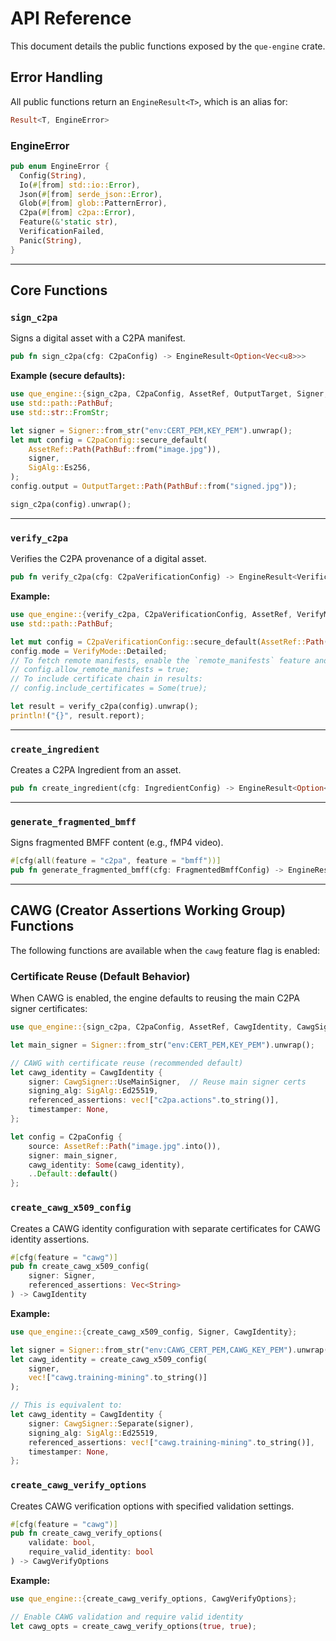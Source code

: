 # API Reference

This document details the public functions exposed by the `que-engine` crate.

## Error Handling

All public functions return an `EngineResult<T>`, which is an alias for:
```rust
Result<T, EngineError>
```

### EngineError
```rust
pub enum EngineError {
  Config(String),
  Io(#[from] std::io::Error),
  Json(#[from] serde_json::Error),
  Glob(#[from] glob::PatternError),
  C2pa(#[from] c2pa::Error),
  Feature(&'static str),
  VerificationFailed,
  Panic(String),
}
```

---

## Core Functions

### `sign_c2pa`
Signs a digital asset with a C2PA manifest.

```rust
pub fn sign_c2pa(cfg: C2paConfig) -> EngineResult<Option<Vec<u8>>>
```

**Example (secure defaults):**
```rust
use que_engine::{sign_c2pa, C2paConfig, AssetRef, OutputTarget, Signer, SigAlg};
use std::path::PathBuf;
use std::str::FromStr;

let signer = Signer::from_str("env:CERT_PEM,KEY_PEM").unwrap();
let mut config = C2paConfig::secure_default(
    AssetRef::Path(PathBuf::from("image.jpg")),
    signer,
    SigAlg::Es256,
);
config.output = OutputTarget::Path(PathBuf::from("signed.jpg"));

sign_c2pa(config).unwrap();
```

---

### `verify_c2pa`
Verifies the C2PA provenance of a digital asset.

```rust
pub fn verify_c2pa(cfg: C2paVerificationConfig) -> EngineResult<VerificationResult>
```

**Example:**
```rust
use que_engine::{verify_c2pa, C2paVerificationConfig, AssetRef, VerifyMode, TrustPolicyConfig};
use std::path::PathBuf;

let mut config = C2paVerificationConfig::secure_default(AssetRef::Path(PathBuf::from("signed.jpg")));
config.mode = VerifyMode::Detailed;
// To fetch remote manifests, enable the `remote_manifests` feature and opt-in:
// config.allow_remote_manifests = true;
// To include certificate chain in results:
// config.include_certificates = Some(true);

let result = verify_c2pa(config).unwrap();
println!("{}", result.report);
```

---

### `create_ingredient`
Creates a C2PA Ingredient from an asset.

```rust
pub fn create_ingredient(cfg: IngredientConfig) -> EngineResult<Option<Vec<u8>>>
```

---

### `generate_fragmented_bmff`
Signs fragmented BMFF content (e.g., fMP4 video).

```rust
#[cfg(all(feature = "c2pa", feature = "bmff"))]
pub fn generate_fragmented_bmff(cfg: FragmentedBmffConfig) -> EngineResult<()>
```

---

## CAWG (Creator Assertions Working Group) Functions

The following functions are available when the `cawg` feature flag is enabled:

### Certificate Reuse (Default Behavior)

When CAWG is enabled, the engine defaults to reusing the main C2PA signer certificates:

```rust
use que_engine::{sign_c2pa, C2paConfig, AssetRef, CawgIdentity, CawgSigner};

let main_signer = Signer::from_str("env:CERT_PEM,KEY_PEM").unwrap();

// CAWG with certificate reuse (recommended default)
let cawg_identity = CawgIdentity {
    signer: CawgSigner::UseMainSigner,  // Reuse main signer certs
    signing_alg: SigAlg::Ed25519,
    referenced_assertions: vec!["c2pa.actions".to_string()],
    timestamper: None,
};

let config = C2paConfig {
    source: AssetRef::Path("image.jpg".into()),
    signer: main_signer,
    cawg_identity: Some(cawg_identity),
    ..Default::default()
};
```

### `create_cawg_x509_config`
Creates a CAWG identity configuration with separate certificates for CAWG identity assertions.

```rust
#[cfg(feature = "cawg")]
pub fn create_cawg_x509_config(
    signer: Signer,
    referenced_assertions: Vec<String>
) -> CawgIdentity
```

**Example:**
```rust
use que_engine::{create_cawg_x509_config, Signer, CawgIdentity};

let signer = Signer::from_str("env:CAWG_CERT_PEM,CAWG_KEY_PEM").unwrap();
let cawg_identity = create_cawg_x509_config(
    signer,
    vec!["cawg.training-mining".to_string()]
);

// This is equivalent to:
let cawg_identity = CawgIdentity {
    signer: CawgSigner::Separate(signer),
    signing_alg: SigAlg::Ed25519,
    referenced_assertions: vec!["cawg.training-mining".to_string()],
    timestamper: None,
};
```

### `create_cawg_verify_options`
Creates CAWG verification options with specified validation settings.

```rust
#[cfg(feature = "cawg")]
pub fn create_cawg_verify_options(
    validate: bool,
    require_valid_identity: bool
) -> CawgVerifyOptions
```

**Example:**
```rust
use que_engine::{create_cawg_verify_options, CawgVerifyOptions};

// Enable CAWG validation and require valid identity
let cawg_opts = create_cawg_verify_options(true, true);
```
